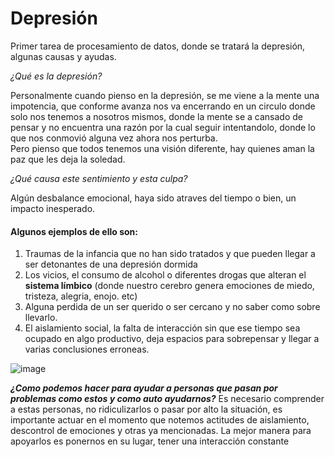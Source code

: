 # **Depresión**
Primer tarea de procesamiento de datos, donde se tratará la depresión, algunas causas y ayudas.

*¿Qué es la depresión?*

Personalmente cuando pienso en la depresión, se me viene a la mente una impotencia, que conforme avanza nos va encerrando en un circulo donde solo nos tenemos a nosotros mismos, donde la mente se a cansado de pensar y no encuentra una razón por la cual seguir intentandolo, donde lo que nos conmovió alguna vez ahora nos perturba. <br> Pero pienso que todos tenemos una visión diferente, hay quienes aman la paz que les deja la soledad.

*¿Qué causa este sentimiento y esta culpa?*

Algún desbalance emocional, haya sido atraves del tiempo o bien, un impacto inesperado. 

#### Algunos ejemplos de ello son:
1. Traumas de la infancia que no han sido tratados y que pueden llegar a ser detonantes de una depresión dormida
2. Los vicios, el consumo de alcohol o diferentes drogas que alteran el **sistema límbico** (donde nuestro cerebro genera emociones de miedo, tristeza, alegria, enojo. etc)
3. Alguna perdida de un ser querido o ser cercano y no saber como sobre llevarlo.
4. El aislamiento social, la falta de interacción sin que ese tiempo sea ocupado en algo productivo, deja espacios para sobrepensar y llegar a varias conclusiones erroneas.


![image](https://user-images.githubusercontent.com/129207265/231928104-33dabcdb-6328-42a4-a975-b76bb65e51ae.png)

***¿Como podemos hacer para ayudar a personas que pasan por problemas como estos y como auto ayudarnos?***
Es necesario comprender a estas personas, no ridiculizarlos o pasar por alto la situación, es importante actuar en el momento que notemos actitudes de aislamiento, descontrol de emociones y otras ya mencionadas. La mejor manera para apoyarlos es ponernos en su lugar, tener una interacción constante
